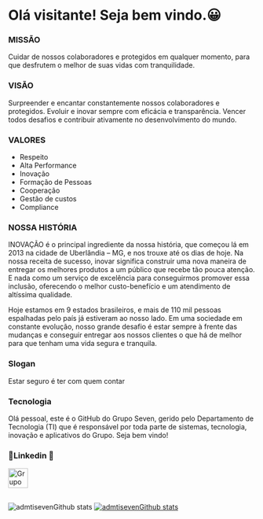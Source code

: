 # Olá visitante! Seja bem vindo.😀 


### MISSÃO
Cuidar de nossos colaboradores e protegidos em qualquer momento, para que desfrutem o melhor de suas vidas com tranquilidade.

### VISÃO
Surpreender e encantar constantemente nossos colaboradores e protegidos.
Evoluir e inovar sempre com eficácia e transparência.
Vencer todos desafios e contribuir ativamente no desenvolvimento do mundo.

### VALORES
- Respeito
- Alta Performance
- Inovação
- Formação de Pessoas
- Cooperação
- Gestão de custos
- Compliance


### NOSSA HISTÓRIA
INOVAÇÃO é o principal ingrediente da nossa história, que começou lá em 2013 na cidade de Uberlândia – MG, e nos trouxe até os dias de hoje. Na nossa receita de sucesso, inovar significa construir uma nova maneira de entregar os melhores produtos a um público que recebe tão pouca atenção. E nada como um serviço de excelência para conseguirmos promover essa inclusão, oferecendo o melhor custo-benefício e um atendimento de altíssima qualidade.

Hoje estamos em 9 estados brasileiros, e mais de 110 mil pessoas espalhadas pelo país já estiveram ao nosso lado. Em uma sociedade em constante evolução, nosso grande desafio é estar sempre à frente das mudanças e conseguir entregar aos nossos clientes o que há de melhor para que tenham uma vida segura e tranquila.

### Slogan
Estar seguro é ter com quem contar

### Tecnologia

Olá pessoal, este é o GitHub do Grupo Seven, gerido pelo Departamento de Tecnologia (TI) que é responsável por toda parte de sistemas, tecnologia, inovação e aplicativos do Grupo. Seja bem vindo!
 
### 🎉Linkedin 🎉
<p align="left">
  <a href="https://www.linkedin.com/company/gruposeven.app/mycompany/" target="blank"><img align="center" src="https://cdn.jsdelivr.net/npm/simple-icons@3.0.1/icons/linkedin.svg" alt="Grupo Seven" height="40" width="40" /></a> &nbsp;&nbsp;
</p>

##

![admtisevenGithub stats](https://github-readme-stats.vercel.app/api?username=admtiseven&show_icons=true&theme=dracula)     [![admtisevenGithub stats](https://github-readme-stats.vercel.app/api/top-langs/?username=admtiseven&layout=compact)](https://github.com/admtiseven/github-readme-stats)

